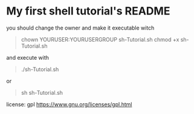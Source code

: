 # My first shell tutorial's README

you should change the owner and make it executable witch

> chown YOURUSER:YOURUSERGROUP sh-Tutorial.sh
> chmod +x sh-Tutorial.sh

and execute with 

> ./sh-Tutorial.sh
 
 or 
 
> sh sh-Tutorial.sh

license: gpl
https://www.gnu.org/licenses/gpl.html
